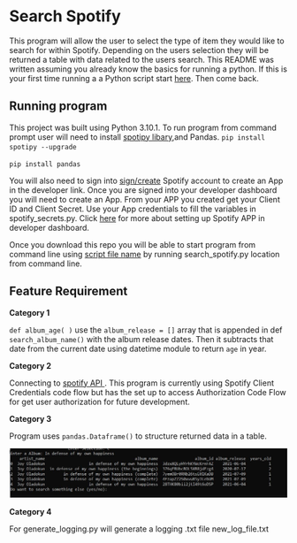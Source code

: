 # Search Spotify 
This program will allow the user to select the type of item they would like to search for within Spotify. Depending on the users selection they will be returned a table with data related to the users search. This README was written assuming you already know the basics for running a python. If this is your first time running a a Python script start [here](https://realpython.com/run-python-scripts/#using-the-python-command). Then come back. 

## Running program 
This project was built using Python 3.10.1.
To run program from command prompt user will need to install [spotipy libary](https://spotipy.readthedocs.io/en/2.19.0/#installation),and  Pandas. 
`pip install spotipy --upgrade`

`pip install pandas`

You will also need to sign into [sign/create](https://developer.spotify.com/dashboard/) Spotify account to create an App in the developer link. Once you are signed into your developer dashboard you will need to create an App. From your APP you created get your Client ID and Client Secret. Use your App credentials to fill the variables in spotify_secrets.py. Click [here](https://developer.spotify.com/documentation/web-api/quick-start/) for more about setting up Spotify APP in developer dashboard. 


Once you download this repo you will be able to start program from command line using [script file name](https://realpython.com/run-python-scripts/#using-the-script-filename) by running search_spotify.py location from command line. 

## Feature Requirement 
**Category 1** 

`def album_age( )` use the `album_release = []` array that is appended in def `search_album_name()` with the album release dates. Then it subtracts that date from the current date using datetime module to return  `age` in year. 

**Category 2** 

Connecting to [spotify API ](https://developer.spotify.com/documentation/web-api/reference/#/operations/search). This program is currently using Spotify Client Credentials code flow but has the set up to access Authorization Code Flow for get user authorization for future development. 

**Category 3** 

Program uses `pandas.Dataframe()` to structure returned data in a table.


![Table example](images\Example_table_output.JPG) 

**Category 4** 

For generate_logging.py  will generate a logging .txt file new_log_file.txt 